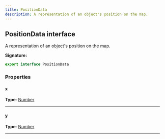 ```yaml
---
title: PositionData
description: A representation of an object's position on the map.
---
```


## PositionData interface

A representation of an object's position on the map.

**Signature:**

```ts
export interface PositionData 
```

### Properties

#### x



**Type**: [Number](https://developer.mozilla.org/en-US/docs/Web/JavaScript/Reference/Global_Objects/Number)

---

#### y



**Type**: [Number](https://developer.mozilla.org/en-US/docs/Web/JavaScript/Reference/Global_Objects/Number)

---

